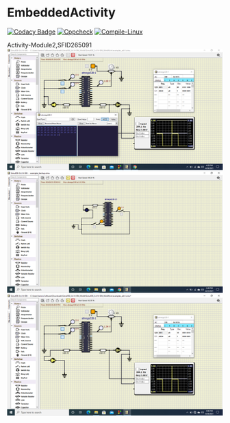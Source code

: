 # EmbeddedActivity

[![Codacy Badge](https://api.codacy.com/project/badge/Grade/7880cb2d524e44f5a01b417699727df8)](https://app.codacy.com/gh/HarshDubey265091/EmbeddedActivity?utm_source=github.com&utm_medium=referral&utm_content=HarshDubey265091/EmbeddedActivity&utm_campaign=Badge_Grade_Settings)
[![Cppcheck](https://github.com/HarshDubey265091/EmbeddedActivity/actions/workflows/CodeQuality.yml/badge.svg)](https://github.com/HarshDubey265091/EmbeddedActivity/actions/workflows/CodeQuality.yml)
[![Compile-Linux](https://github.com/HarshDubey265091/EmbeddedActivity/actions/workflows/Compile.yml/badge.svg)](https://github.com/HarshDubey265091/EmbeddedActivity/actions/workflows/Compile.yml)


Activity-Module2,SFID265091
![](https://github.com/HarshDubey265091/EmbeddedActivity/blob/main/others/Screenshot%20(10).png)
![](https://github.com/HarshDubey265091/EmbeddedActivity/blob/main/others/Screenshot%20(6).png)
![](https://github.com/HarshDubey265091/EmbeddedActivity/blob/main/others/Screenshot%20(9).png)


